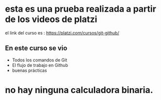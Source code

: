 # esta es una prueba realizada a partir de los videos de platzi
el link del curso es : https://platzi.com/cursos/git-github/
## En este curso se vio
* Todos los comandos de Git
* El flujo de trabajo en Github
*  buenas prácticas
# no hay ninguna calculadora binaria.


